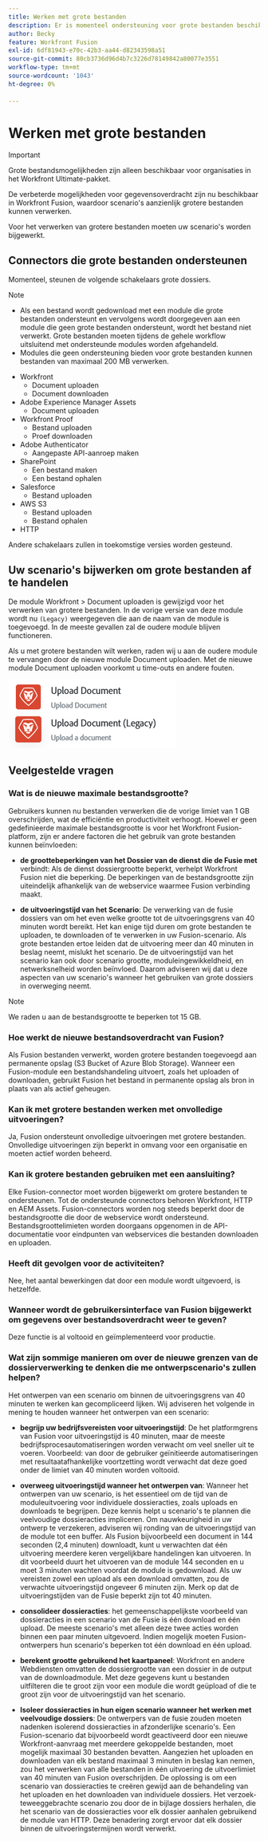 ```yaml
---
title: Werken met grote bestanden
description: Er is momenteel ondersteuning voor grote bestanden beschikbaar voor de Workfront- en HTTP-connectors.
author: Becky
feature: Workfront Fusion
exl-id: 6df81943-e70c-42b3-aa44-d82343598a51
source-git-commit: 80cb3736d96d4b7c3226d78149842a80077e3551
workflow-type: tm+mt
source-wordcount: '1043'
ht-degree: 0%

---
```


# Werken met grote bestanden

>[!IMPORTANT]
>
>Grote bestandsmogelijkheden zijn alleen beschikbaar voor organisaties in het Workfront Ultimate-pakket.

De verbeterde mogelijkheden voor gegevensoverdracht zijn nu beschikbaar in Workfront Fusion, waardoor scenario&#39;s aanzienlijk grotere bestanden kunnen verwerken.

Voor het verwerken van grotere bestanden moeten uw scenario&#39;s worden bijgewerkt.

## Connectors die grote bestanden ondersteunen

Momenteel, steunen de volgende schakelaars grote dossiers.

>[!NOTE]
>
>* Als een bestand wordt gedownload met een module die grote bestanden ondersteunt en vervolgens wordt doorgegeven aan een module die geen grote bestanden ondersteunt, wordt het bestand niet verwerkt. Grote bestanden moeten tijdens de gehele workflow uitsluitend met ondersteunde modules worden afgehandeld.
>* Modules die geen ondersteuning bieden voor grote bestanden kunnen bestanden van maximaal 200 MB verwerken.

* Workfront
   * Document uploaden
   * Document downloaden
* Adobe Experience Manager Assets
   * Document uploaden
* Workfront Proof
   * Bestand uploaden
   * Proef downloaden
* Adobe Authenticator
   * Aangepaste API-aanroep maken
* SharePoint
   * Een bestand maken
   * Een bestand ophalen
* Salesforce
   * Bestand uploaden
* AWS S3
   * Bestand uploaden
   * Bestand ophalen
* HTTP

Andere schakelaars zullen in toekomstige versies worden gesteund.

## Uw scenario&#39;s bijwerken om grote bestanden af te handelen

De module Workfront > Document uploaden is gewijzigd voor het verwerken van grotere bestanden. In de vorige versie van deze module wordt nu `(Legacy)` weergegeven die aan de naam van de module is toegevoegd. In de meeste gevallen zal de oudere module blijven functioneren.

Als u met grotere bestanden wilt werken, raden wij u aan de oudere module te vervangen door de nieuwe module Document uploaden. Met de nieuwe module Document uploaden voorkomt u time-outs en andere fouten.

![ uploadt document ](assets/new-upload-document.png)

## Veelgestelde vragen

### Wat is de nieuwe maximale bestandsgrootte?

Gebruikers kunnen nu bestanden verwerken die de vorige limiet van 1 GB overschrijden, wat de efficiëntie en productiviteit verhoogt.  Hoewel er geen gedefinieerde maximale bestandsgrootte is voor het Workfront Fusion-platform, zijn er andere factoren die het gebruik van grote bestanden kunnen beïnvloeden:

* **de groottebeperkingen van het Dossier van de dienst die de Fusie met** verbindt: Als de dienst dossiergrootte beperkt, verhelpt Workfront Fusion niet die beperking. De beperkingen van de bestandsgrootte zijn uiteindelijk afhankelijk van de webservice waarmee Fusion verbinding maakt.

* **de uitvoeringstijd van het Scenario**: De verwerking van de fusie dossiers van om het even welke grootte tot de uitvoeringsgrens van 40 minuten wordt bereikt. Het kan enige tijd duren om grote bestanden te uploaden, te downloaden of te verwerken in uw Fusion-scenario. Als grote bestanden ertoe leiden dat de uitvoering meer dan 40 minuten in beslag neemt, mislukt het scenario. De de uitvoeringstijd van het scenario kan ook door scenario grootte, moduleingewikkeldheid, en netwerksnelheid worden beïnvloed. Daarom adviseren wij dat u deze aspecten van uw scenario&#39;s wanneer het gebruiken van grote dossiers in overweging neemt.

>[!NOTE]
>
>We raden u aan de bestandsgrootte te beperken tot 15 GB.

### Hoe werkt de nieuwe bestandsoverdracht van Fusion?

Als Fusion bestanden verwerkt, worden grotere bestanden toegevoegd aan permanente opslag (S3 Bucket of Azure Blob Storage). Wanneer een Fusion-module een bestandshandeling uitvoert, zoals het uploaden of downloaden, gebruikt Fusion het bestand in permanente opslag als bron in plaats van als actief geheugen.

### Kan ik met grotere bestanden werken met onvolledige uitvoeringen?

Ja, Fusion ondersteunt onvolledige uitvoeringen met grotere bestanden. Onvolledige uitvoeringen zijn beperkt in omvang voor een organisatie en moeten actief worden beheerd.

### Kan ik grotere bestanden gebruiken met een aansluiting?

Elke Fusion-connector moet worden bijgewerkt om grotere bestanden te ondersteunen. Tot de ondersteunde connectors behoren Workfront, HTTP en AEM Assets. Fusion-connectors worden nog steeds beperkt door de bestandsgrootte die door de webservice wordt ondersteund. Bestandsgroottelimieten worden doorgaans opgenomen in de API-documentatie voor eindpunten van webservices die bestanden downloaden en uploaden.

### Heeft dit gevolgen voor de activiteiten?

Nee, het aantal bewerkingen dat door een module wordt uitgevoerd, is hetzelfde.

### Wanneer wordt de gebruikersinterface van Fusion bijgewerkt om gegevens over bestandsoverdracht weer te geven?

Deze functie is al voltooid en geïmplementeerd voor productie.

### Wat zijn sommige manieren om over de nieuwe grenzen van de dossierverwerking te denken die me ontwerpscenario&#39;s zullen helpen?

Het ontwerpen van een scenario om binnen de uitvoeringsgrens van 40 minuten te werken kan gecompliceerd lijken. Wij adviseren het volgende in mening te houden wanneer het ontwerpen van een scenario:

* **begrijp uw bedrijfsvereisten voor uitvoeringstijd**: De het platformgrens van Fusion voor uitvoeringstijd is 40 minuten, maar de meeste bedrijfsprocesautomatiseringen worden verwacht om veel sneller uit te voeren. Voorbeeld: van door de gebruiker geïnitieerde automatiseringen met resultaatafhankelijke voortzetting wordt verwacht dat deze goed onder de limiet van 40 minuten worden voltooid.
* **overweeg uitvoeringstijd wanneer het ontwerpen van**: Wanneer het ontwerpen van uw scenario, is het essentieel om de tijd van de moduleuitvoering voor individuele dossieracties, zoals uploads en downloads te begrijpen. Deze kennis helpt u scenario&#39;s te plannen die veelvoudige dossieracties impliceren.  Om nauwkeurigheid in uw ontwerp te verzekeren, adviseren wij ronding van de uitvoeringstijd van de module tot een buffer.
Als Fusion bijvoorbeeld een document in 144 seconden (2,4 minuten) downloadt, kunt u verwachten dat één uitvoering meerdere keren vergelijkbare handelingen kan uitvoeren. In dit voorbeeld duurt het uitvoeren van de module 144 seconden en u moet 3 minuten wachten voordat de module is gedownload. Als uw vereisten zowel een upload als een download omvatten, zou de verwachte uitvoeringstijd ongeveer 6 minuten zijn. Merk op dat de uitvoeringstijden van de Fusie beperkt zijn tot 40 minuten.

* **consolideer dossieracties**: het gemeenschappelijkste voorbeeld van dossieracties in een scenario van de Fusie is één download en één upload. De meeste scenario&#39;s met alleen deze twee acties worden binnen een paar minuten uitgevoerd. Indien mogelijk moeten Fusion-ontwerpers hun scenario&#39;s beperken tot één download en één upload.

* **berekent grootte gebruikend het kaartpaneel**: Workfront en andere Webdiensten omvatten de dossiergrootte van een dossier in de output van de downloadmodule. Met deze gegevens kunt u bestanden uitfilteren die te groot zijn voor een module die wordt geüpload of die te groot zijn voor de uitvoeringstijd van het scenario.

* **Isoleer dossieracties in hun eigen scenario wanneer het werken met veelvoudige dossiers**: De ontwerpers van de fusie zouden moeten nadenken isolerend dossieracties in afzonderlijke scenario&#39;s. Een Fusion-scenario dat bijvoorbeeld wordt geactiveerd door een nieuwe Workfront-aanvraag met meerdere gekoppelde bestanden, moet mogelijk maximaal 30 bestanden bevatten. Aangezien het uploaden en downloaden van elk bestand maximaal 3 minuten in beslag kan nemen, zou het verwerken van alle bestanden in één uitvoering de uitvoerlimiet van 40 minuten van Fusion overschrijden. De oplossing is om een scenario van dossieracties te creëren gewijd aan de behandeling van het uploaden en het downloaden van individuele dossiers. Het verzoek-teweeggebrachte scenario zou door de in bijlage dossiers herhalen, die het scenario van de dossieracties voor elk dossier aanhalen gebruikend de module van HTTP. Deze benadering zorgt ervoor dat elk dossier binnen de uitvoeringstermijnen wordt verwerkt.

<!--
## Connectors that do not support large files

Some Fusion connectors do not support large files. For these connectors, Fusion's total processing capacity for files is **1 GB**. 

This limit is based on a total memory cost. Every operation contributes to that cost. If a single file of 400 MB is downloaded and uploaded then the total cost to the file capacity would be 800 MB.

The following connectors do **not** support large files. 

* Archive
* Box
* Convert
* CSV
* Datastores
* Flow control
* FTP
* JSON
* JWT
* Markdown
* Math
* Microsoft Word templates
* MIME
* Microsoft SQL
* SFTP
* Adobe Acrobat Sign
* SOAP
* Tools
* XML

If a connector is not on this list, it does not support large files. For these connectors, Fusion's total processing capacity for files is **1 GB**. 

This limit is based on a total memory cost. Every operation contributes to that cost. If a single file of 400 MB is downloaded and uploaded then the total cost to the file capacity would be 800 MB.-->






<!--## Connectors that support large files

The following connectors support large files.

Workfront
HTTP
Webhooks
Salesforce
Microsoft Email
Workfront Proof
AEM Assets
Email
Slack
Jira
Microsoft Excel
SharePoint
Frame.io
Adobe PDF Services
Marketo
Azure Devops 
Google Email
Jira Server
Google Sheets
Microsoft OneDrive
ServiceNow 
AWS S3
Bynder
OneDrive Business
Adobe Authenticator
Google Drive
Microsoft Dynamics
Google Docs
NetSuite
Airtable
Azure AD
QuickBase 
Adobe Target
Adobe Campaign Classic
Microsoft Calendar
Workfront Planning
HubSpot CRM  
DropBox
Cloud Convert
Egnyte
Adobe Firefly
OpenAI / Chat GPT
Allocadia
Cvent
GitLab 
Google Team Drive
Google Calendar
Workfront SDL Managed Translation
Widen
Workfront Boards
Google Slides
Qualtrics
Microsoft Power BI
Adobe Photoshop
Anaplan
DocuSign 
MariaDB
Adobe Creative Cloud Libraries
Figma
AEM Forms
Datadog
GitHub 
Google Forms
Adobe I/O Events
Trello
Workday
Adobe Journey Optimizer
Adobe Lightroom


If a file is not on this list, it does not support large files. For these connectors, Fusion's total processing capacity for files is **1 GB**. 

This limit is based on a total memory cost. Every operation contributes to that cost. If a single file of 400 MB is downloaded and uploaded then the total cost to the file capacity would be 800 MB.

-->
